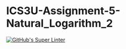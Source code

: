 # ICS3U-Assignment-5-Natural_Logarithm_2

[![GitHub's Super Linter](https://github.com/Rodas-Nega1/ICS3U-Assignment-5-Natural_Logarithm_2/workflows/GitHub's%20Super%20Linter/badge.svg)](https://github.com/Rodas-Nega1/ICS3U-Assignment-5-Natural_Logarithm_2/actions)
